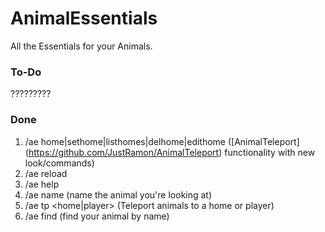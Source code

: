 # AnimalEssentials
All the Essentials for your Animals.

### To-Do

?????????

### Done
1. /ae home|sethome|listhomes|delhome|edithome ([AnimalTeleport] (https://github.com/JustRamon/AnimalTeleport) functionality with new look/commands)
2. /ae reload
3. /ae help
4. /ae name <name> (name the animal you're looking at)
5. /ae tp <home|player> (Teleport animals to a home or player)
6. /ae find <name> (find your animal by name)
